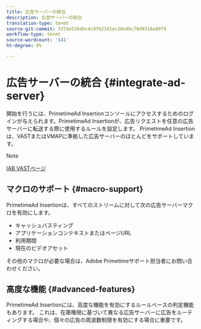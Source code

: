 ```yaml
---
title: 広告サーバーの統合
description: 広告サーバーの統合
translation-type: tm+mt
source-git-commit: 7d74e526dbc4c9f623d1ec30e4bc70d9318a89f9
workflow-type: tm+mt
source-wordcount: '141'
ht-degree: 0%

---
```



# 広告サーバーの統合 {#integrate-ad-server}

開始を行うには、PrimetimeAd Insertionコンソールにアクセスするためのログインが与えられます。PrimetimeAd Insertionが、広告リクエストを任意の広告サーバーに転送する際に使用するルールを設定します。 PrimetimeAd Insertionは、VASTまたはVMAPに準拠した広告サーバーのほとんどをサポートしています。

>[!NOTE]
>
>[IAB VASTページ](https://www.iab.com/guidelines/digital-video-ad-serving-template-vast)

## マクロのサポート {#macro-support}

PrimetimeAd Insertionは、すべてのストリームに対して次の広告サーバーマクロを有効にします。

* キャッシュバスティング
* アプリケーションコンテキストまたはページURL
* 利用期間
* 現在のビデオアセット

<!--For technical information regarding specific ad servers or ad macros, see [Supported ad servers and macros](supported-ad-servers-and-macros.md).-->

その他のマクロが必要な場合は、Adobe Primetimeサポート担当者にお問い合わせください。

## 高度な機能 {#advanced-features}

PrimetimeAd Insertionには、高度な機能を有効にするルールベースの判定機能もあります。 これは、在庫権限に基づいて異なる広告サーバーに広告をルーティングする場合や、個々の広告の周波数制限を有効にする場合に重要です。 <!--For more information, see [Advanced Features](route-ads-based-on-rules.md).-->
